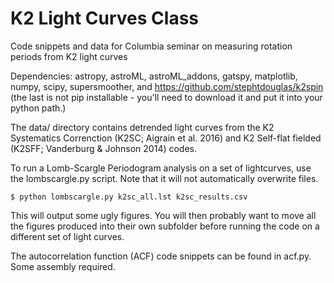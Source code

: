 # K2 Light Curves Class
Code snippets and data for Columbia seminar on measuring rotation periods from K2 light curves

Dependencies: astropy, astroML, astroML_addons, gatspy, matplotlib, numpy, scipy, supersmoother, and https://github.com/stephtdouglas/k2spin (the last is not pip installable - you'll need to download it and put it into your python path.)

The data/ directory contains detrended light curves from the K2 Systematics Correnction (K2SC; Aigrain et al. 2016) and K2 Self-flat fielded (K2SFF; Vanderburg & Johnson 2014) codes. 

To run a Lomb-Scargle Periodogram analysis on a set of lightcurves, use the lombscargle.py script. Note that it will not automatically overwrite files. 

    $ python lombscargle.py k2sc_all.lst k2sc_results.csv

This will output some ugly figures. You will then probably want to move all the figures produced into their own subfolder before running the code on a different set of light curves.

The autocorrelation function (ACF) code snippets can be found in acf.py. Some assembly required. 
